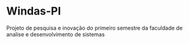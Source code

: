 # Windas-PI
Projeto de pesquisa e inovação do primeiro semestre da faculdade de analise e desenvolvimento de sistemas
